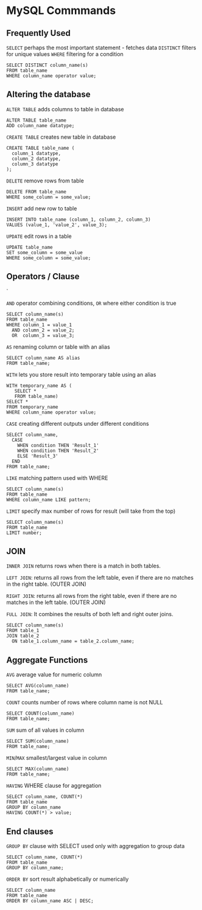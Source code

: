 # MySQL Commmands

## Frequently Used

`SELECT` perhaps the most important statement - fetches data
`DISTINCT` filters for unique values
`WHERE` filtering for a condition

```
SELECT DISTINCT column_name(s)
FROM table_name
WHERE column_name operator value;
```

## Altering the database

`ALTER TABLE` adds columns to table in database

```
ALTER TABLE table_name
ADD column_name datatype;
```

`CREATE TABLE` creates new table in database

```
CREATE TABLE table_name (
  column_1 datatype,
  column_2 datatype,
  column_3 datatype
);
```

`DELETE` remove rows from table

```
DELETE FROM table_name
WHERE some_column = some_value;
```

`INSERT` add new row to table

```
INSERT INTO table_name (column_1, column_2, column_3)
VALUES (value_1, 'value_2', value_3);
```

`UPDATE` edit rows in a table

```
UPDATE table_name
SET some_column = some_value
WHERE some_column = some_value;
```

## Operators / Clause

`

`AND` operator combining conditions, `OR` where either condition is true

```
SELECT column_name(s)
FROM table_name
WHERE column_1 = value_1
  AND column_2 = value_2;
  OR  column_3 = value_3;

```

`AS` renaming column or table with an alias

```
SELECT column_name AS alias
FROM table_name;
```

`WITH` lets you store result into temporary table using an alias

```
WITH temporary_name AS (
   SELECT *
   FROM table_name)
SELECT *
FROM temporary_name
WHERE column_name operator value;
```

`CASE` creating different outputs under different conditions

```
SELECT column_name,
  CASE
    WHEN condition THEN 'Result_1'
    WHEN condition THEN 'Result_2'
    ELSE 'Result_3'
  END
FROM table_name;
```

`LIKE` matching pattern used with WHERE

```
SELECT column_name(s)
FROM table_name
WHERE column_name LIKE pattern;
```

`LIMIT` specify max number of rows for result (will take from the top)

```
SELECT column_name(s)
FROM table_name
LIMIT number;
```

## JOIN

`INNER JOIN` returns rows when there is a match in both tables.

`LEFT JOIN`: returns all rows from the left table, even if there are no matches in the right table. (OUTER JOIN)

`RIGHT JOIN`: returns all rows from the right table, even if there are no matches in the left table. (OUTER JOIN)

`FULL JOIN`: It combines the results of both left and right outer joins.

```
SELECT column_name(s)
FROM table_1
JOIN table_2
  ON table_1.column_name = table_2.column_name;
```

## Aggregate Functions

`AVG` average value for numeric column

```
SELECT AVG(column_name)
FROM table_name;
```

`COUNT` counts number of rows where column name is not NULL

```
SELECT COUNT(column_name)
FROM table_name;
```

`SUM` sum of all values in column

```
SELECT SUM(column_name)
FROM table_name;
```

`MIN`/`MAX` smallest/largest value in column

```
SELECT MAX(column_name)
FROM table_name;
```

`HAVING` WHERE clause for aggregation

```
SELECT column_name, COUNT(*)
FROM table_name
GROUP BY column_name
HAVING COUNT(*) > value;
```

## End clauses

`GROUP BY` clause with SELECT used only with aggregation to group data

```
SELECT column_name, COUNT(*)
FROM table_name
GROUP BY column_name;
```

`ORDER BY` sort result alphabetically or numerically

```
SELECT column_name
FROM table_name
ORDER BY column_name ASC | DESC;
```
